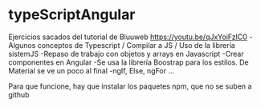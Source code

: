 # typeScriptAngular
Ejercicios sacados del tutorial de Bluuweb https://youtu.be/qJxYoiFzIC0
  -Algunos conceptos de Typescript / Compilar a JS / Uso de la librería sistemJS
  -Repaso de trabajo con objetos y arrays en Javascript
  -Crear componentes en Angular
  -Se usa la librería Boostrap para los estilos. De Material se ve un poco al final
  -ngIf, Else, ngFor
  ...
  
Para que funcione, hay que instalar los paquetes npm, que no se suben a github
